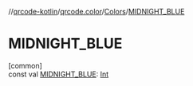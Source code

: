 //[qrcode-kotlin](../../../index.md)/[qrcode.color](../index.md)/[Colors](index.md)/[MIDNIGHT_BLUE](-m-i-d-n-i-g-h-t_-b-l-u-e.md)

# MIDNIGHT_BLUE

[common]\
const val [MIDNIGHT_BLUE](-m-i-d-n-i-g-h-t_-b-l-u-e.md): [Int](https://kotlinlang.org/api/latest/jvm/stdlib/kotlin/-int/index.html)
